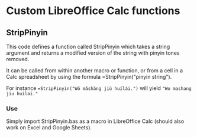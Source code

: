 # Custom LibreOffice Calc functions

## StripPinyin

This code defines a function called StripPinyin which takes a string argument and returns a modified version of the string with pinyin tones removed.

It can be called from within another macro or function, or from a cell in a Calc spreadsheet by using the formula =StripPinyin("pinyin string").

For instance ``=StripPinyin("Wǒ mǎshàng jiù huílái.")`` will yield ``"Wo mashang jiu huilai."``

### Use

Simply import StripPinyin.bas as a macro in LibreOffice Calc (should also work on Excel and Google Sheets).
